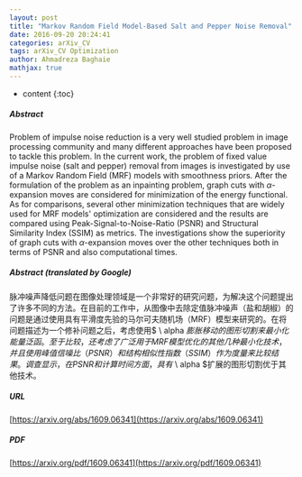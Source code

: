 ```yaml
---
layout: post
title: "Markov Random Field Model-Based Salt and Pepper Noise Removal"
date: 2016-09-20 20:24:41
categories: arXiv_CV
tags: arXiv_CV Optimization
author: Ahmadreza Baghaie
mathjax: true
---
```


* content
{:toc}

##### Abstract
Problem of impulse noise reduction is a very well studied problem in image processing community and many different approaches have been proposed to tackle this problem. In the current work, the problem of fixed value impulse noise (salt and pepper) removal from images is investigated by use of a Markov Random Field (MRF) models with smoothness priors. After the formulation of the problem as an inpainting problem, graph cuts with $\alpha$-expansion moves are considered for minimization of the energy functional. As for comparisons, several other minimization techniques that are widely used for MRF models' optimization are considered and the results are compared using Peak-Signal-to-Noise-Ratio (PSNR) and Structural Similarity Index (SSIM) as metrics. The investigations show the superiority of graph cuts with $\alpha$-expansion moves over the other techniques both in terms of PSNR and also computational times.

##### Abstract (translated by Google)
脉冲噪声降低问题在图像处理领域是一个非常好的研究问题，为解决这个问题提出了许多不同的方法。在目前的工作中，从图像中去除定值脉冲噪声（盐和胡椒）的问题是通过使用具有平滑度先验的马尔可夫随机场（MRF）模型来研究的。在将问题描述为一个修补问题之后，考虑使用$ \ alpha $膨胀移动的图形切割来最小化能量泛函。至于比较，还考虑了广泛用于MRF模型优化的其他几种最小化技术，并且使用峰值信噪比（PSNR）和结构相似性指数（SSIM）作为度量来比较结果。调查显示，在PSNR和计算时间方面，具有$ \ alpha $扩展的图形切割优于其他技术。

##### URL
[https://arxiv.org/abs/1609.06341](https://arxiv.org/abs/1609.06341)

##### PDF
[https://arxiv.org/pdf/1609.06341](https://arxiv.org/pdf/1609.06341)

